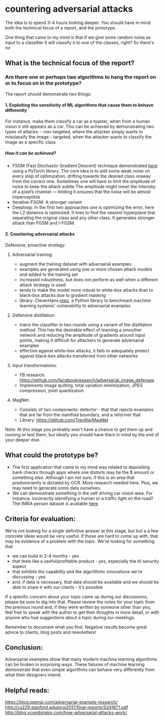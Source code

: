 # countering adversarial attacks

The idea is to spend 3-4 hours looking deeper. You should have in mind both the technical focus of a report, and the prototype.

One thing that came to my mind is that if we give some random noise as input to a classifier it will classify it to one of the classes, right? So there's no 

## What is the technical focus of the report? 
### Are there one or perhaps two algorithms to hang the report on or to focus on in the prototype? 

The report should demonstrate two things:
#### 1. Exploiting the sensitivity of ML algorithms that cause them to behave differently 

For instance, make them classify a car as a toaster, when from a human vision it still appears as a car. This can be achieved by demonstrating two types of attacks:
    - non-targeted, where the attacker simply wants to misclassify the image
    - targeted, when the attacker wants to classify the image as a specific class

##### How it can be achieved?

- FSGM (Fast Stochastic Gradient Descent) technique demonstrated [here](https://github.com/Lextal/adv-attacks-pytorch-101) using a PyTorch library. The core idea is to add some weak noise on every step of optimization, drifting towards the desired class oraway from the correct one. Sometimes one will have to limit the amplitude of noise to keep the attack subtle The amplitude might mean the intensity of a pixel’s channel — limiting it ensures that the noise will be almost imperceptible
- Iterative-FSGM: A stronger variant
- Deeploop: In the first two approaches one is optimizing the error, here the L2 distance is optimized. It tries to find the nearest hyperplane that separating the original class and any other class. It generates stronger attack than FGSM and I-FGSM.

#### 2. Countering adversarial attacks 

Defensive, proactive strategy:

1. Adversarial training: 
    - augment the training dataset with adversarial examples
    - examples are generated using one or more chosen attack models and added to the training set
    - increased robustness, but does not perform as well when a different attack strategy is used
    - tends to make the model more robust to white-box attacks than to black-box attacks due to gradient masking
    - library: CleverHans [repo](https://github.com/tensorflow/cleverhans), a Python library to benchmark machine learning systems' vulnerability to adversarial examples

2. Defensive distillation:
    - trains the classifier in two rounds using a variant of the distillation method. This has the desirable effect of learning a smoother network and reducing the amplitude of gradients around input points, making it difficult for attackers
to generate adversarial examples
    - effective against white-box attacks, it fails to adequately protect against black-box attacks transferred from other networks
  
3. Input transformations: 
    - FB research: https://github.com/facebookresearch/adversarial_image_defenses
    - Implements image quilting, total variation minimization, JPEG compression, pixel quantization
    
4. MagNet: 
    - Consists of two components: 
        detector - that  that rejects examples that are far from the manifold boundary, and a 
        reformer that
    - Library: https://github.com/Trevillie/MagNet

Note: At this stage you probably won't have a chance to get them up and running or test them, but ideally you should have them in mind by the end of your deeper dive.


## What could the prototype be? 
- The first application that came to my mind was related to depositing bank checks through apps where one distorts may be the $ amount or something else. Although I am not sure, if this is an area that predominantly is dictated by OCR. More research needed here. Plus, we may need to generate some data ourselves.
- We can demonstrate something in the self driving car vision area. For instance, incorrectly identifying a human or a traffic light on the road? The INRIA person dataset is available [here](http://pascal.inrialpes.fr/data/human/)

## Criteria for evaluation: 
We're not looking for a single definitive answer at this stage, but but a a few concrete ideas would be very useful. If these are hard to come up with, that may be evidence of a problem with the topic. We're looking for something that
- we can build in 2-4 months - yes
- that feels like a useful/profitable product - yes, especially the AI security aspect 
- that exhibits the capability and the algorithmic innovations we're discussing - yes
- and, if data is necessary, that data should be available and we should be able to share it with our clients - it's possible

If a specific concern about your topic came up during our discussions, please be sure to dig into that. Please review the notes for your topic from the previous round and, if they were written by someone other than you, feel free to speak with the author to get their thoughts in more detail, or with anyone who had suggestions about a topic during our meetings.

Remember to document what you find. Negative results become great advice to clients, blog posts and newsletters!

## Conclusion: 

Adversarial examples show that many modern machine learning algorithms can be broken in surprising ways. These failures of machine learning demonstrate that even simple algorithms can behave very differently from what their designers intend.

## Helpful reads:
https://blog.openai.com/adversarial-example-research/
http://cs229.stanford.edu/proj2017/final-reports/5241871.pdf
http://blog.ycombinator.com/how-adversarial-attacks-work/
